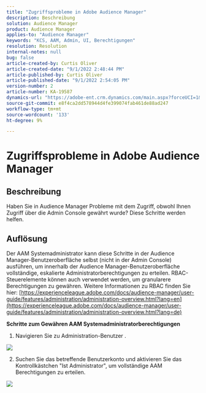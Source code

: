 ```yaml
---
title: "Zugriffsprobleme in Adobe Audience Manager"
description: Beschreibung
solution: Audience Manager
product: Audience Manager
applies-to: "Audience Manager"
keywords: "KCS, AAM, Admin, UI, Berechtigungen"
resolution: Resolution
internal-notes: null
bug: false
article-created-by: Curtis Oliver
article-created-date: "9/1/2022 2:48:44 PM"
article-published-by: Curtis Oliver
article-published-date: "9/1/2022 2:54:05 PM"
version-number: 2
article-number: KA-19587
dynamics-url: "https://adobe-ent.crm.dynamics.com/main.aspx?forceUCI=1&pagetype=entityrecord&etn=knowledgearticle&id=a2da922a-052a-ed11-9db1-0022480868ff"
source-git-commit: e8f4ca2dd578944d4fe399074fab461de88ad247
workflow-type: tm+mt
source-wordcount: '133'
ht-degree: 9%

---
```


# Zugriffsprobleme in Adobe Audience Manager

## Beschreibung


Haben Sie in Audience Manager Probleme mit dem Zugriff, obwohl Ihnen Zugriff über die Admin Console gewährt wurde? Diese Schritte werden helfen.


## Auflösung


Der AAM Systemadministrator kann diese Schritte in der Audience Manager-Benutzeroberfläche selbst (nicht in der Admin Console) ausführen, um innerhalb der Audience Manager-Benutzeroberfläche vollständige, eskalierte Administratorberechtigungen zu erteilen. RBAC-Steuerelemente können auch verwendet werden, um granularere Berechtigungen zu gewähren. Weitere Informationen zu RBAC finden Sie hier: [https://experienceleague.adobe.com/docs/audience-manager/user-guide/features/administration/administration-overview.html?lang=en](https://experienceleague.adobe.com/docs/audience-manager/user-guide/features/administration/administration-overview.html?lang=de)

<b>Schritte zum Gewähren AAM Systemadministratorberechtigungen</b>

1) Navigieren Sie zu Administration-Benutzer .

![](assets/0c4ffacf-e9d5-ec11-a7b5-000d3a37750e.png)



2) Suchen Sie das betreffende Benutzerkonto und aktivieren Sie das Kontrollkästchen &quot;Ist Administrator&quot;, um vollständige AAM Berechtigungen zu erteilen.

![](assets/07c16ce8-e9d5-ec11-a7b5-000d3a37750e.png)
